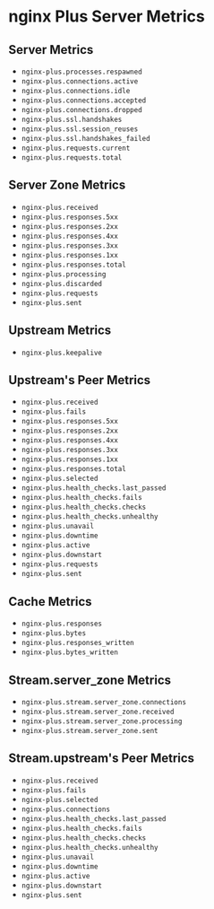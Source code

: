 # nginx Plus Server Metrics

## Server Metrics

* `nginx-plus.processes.respawned`
* `nginx-plus.connections.active`
* `nginx-plus.connections.idle`
* `nginx-plus.connections.accepted`
* `nginx-plus.connections.dropped`
* `nginx-plus.ssl.handshakes`
* `nginx-plus.ssl.session_reuses`
* `nginx-plus.ssl.handshakes_failed`
* `nginx-plus.requests.current`
* `nginx-plus.requests.total`

## Server Zone Metrics

* `nginx-plus.received`
* `nginx-plus.responses.5xx`
* `nginx-plus.responses.2xx`
* `nginx-plus.responses.4xx`
* `nginx-plus.responses.3xx`
* `nginx-plus.responses.1xx`
* `nginx-plus.responses.total`
* `nginx-plus.processing`
* `nginx-plus.discarded`
* `nginx-plus.requests`
* `nginx-plus.sent`

## Upstream Metrics

* `nginx-plus.keepalive`

## Upstream's Peer Metrics

* `nginx-plus.received`
* `nginx-plus.fails`
* `nginx-plus.responses.5xx`
* `nginx-plus.responses.2xx`
* `nginx-plus.responses.4xx`
* `nginx-plus.responses.3xx`
* `nginx-plus.responses.1xx`
* `nginx-plus.responses.total`
* `nginx-plus.selected`
* `nginx-plus.health_checks.last_passed`
* `nginx-plus.health_checks.fails`
* `nginx-plus.health_checks.checks`
* `nginx-plus.health_checks.unhealthy`
* `nginx-plus.unavail`
* `nginx-plus.downtime`
* `nginx-plus.active`
* `nginx-plus.downstart`
* `nginx-plus.requests`
* `nginx-plus.sent`

## Cache Metrics

* `nginx-plus.responses`
* `nginx-plus.bytes`
* `nginx-plus.responses_written`
* `nginx-plus.bytes_written`

## Stream.server_zone Metrics

* `nginx-plus.stream.server_zone.connections`
* `nginx-plus.stream.server_zone.received`
* `nginx-plus.stream.server_zone.processing`
* `nginx-plus.stream.server_zone.sent`

## Stream.upstream's Peer Metrics

* `nginx-plus.received`
* `nginx-plus.fails`
* `nginx-plus.selected`
* `nginx-plus.connections`
* `nginx-plus.health_checks.last_passed`
* `nginx-plus.health_checks.fails`
* `nginx-plus.health_checks.checks`
* `nginx-plus.health_checks.unhealthy`
* `nginx-plus.unavail`
* `nginx-plus.downtime`
* `nginx-plus.active`
* `nginx-plus.downstart`
* `nginx-plus.sent`